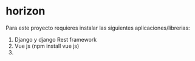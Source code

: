 # horizon

Para este proyecto requieres instalar las siguientes aplicaciones/librerias:

1. Django y django Rest framework
2. Vue js  (npm install vue js)
3. 